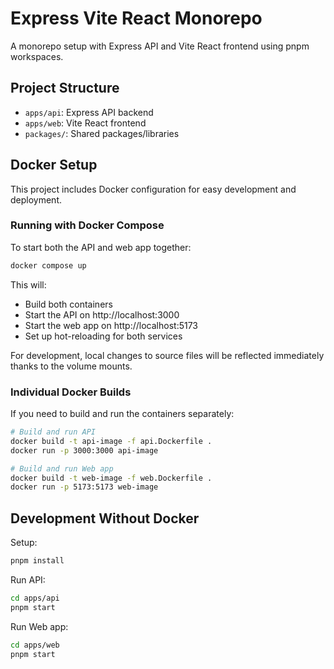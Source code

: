 # Express Vite React Monorepo

A monorepo setup with Express API and Vite React frontend using pnpm workspaces.

## Project Structure

- `apps/api`: Express API backend
- `apps/web`: Vite React frontend
- `packages/`: Shared packages/libraries

## Docker Setup

This project includes Docker configuration for easy development and deployment.

### Running with Docker Compose

To start both the API and web app together:

```bash
docker compose up
```

This will:

- Build both containers
- Start the API on http://localhost:3000
- Start the web app on http://localhost:5173
- Set up hot-reloading for both services

For development, local changes to source files will be reflected immediately thanks to the volume mounts.

### Individual Docker Builds

If you need to build and run the containers separately:

```bash
# Build and run API
docker build -t api-image -f api.Dockerfile .
docker run -p 3000:3000 api-image

# Build and run Web app
docker build -t web-image -f web.Dockerfile .
docker run -p 5173:5173 web-image
```

## Development Without Docker

Setup:

```bash
pnpm install
```

Run API:

```bash
cd apps/api
pnpm start
```

Run Web app:

```bash
cd apps/web
pnpm start
```
